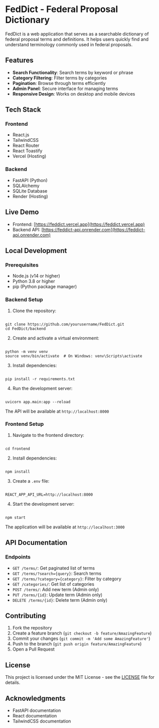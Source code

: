 # FedDict - Federal Proposal Dictionary

FedDict is a web application that serves as a searchable dictionary of federal proposal terms and definitions. It helps users quickly find and understand terminology commonly used in federal proposals.

## Features

- **Search Functionality**: Search terms by keyword or phrase
- **Category Filtering**: Filter terms by categories
- **Pagination**: Browse through terms efficiently
- **Admin Panel**: Secure interface for managing terms
- **Responsive Design**: Works on desktop and mobile devices

## Tech Stack

### Frontend
- React.js
- TailwindCSS
- React Router
- React Toastify
- Vercel (Hosting)

### Backend
- FastAPI (Python)
- SQLAlchemy
- SQLite Database
- Render (Hosting)

## Live Demo

- Frontend: [https://feddict.vercel.app](https://feddict.vercel.app)
- Backend API: [https://feddict-api.onrender.com](https://feddict-api.onrender.com)

## Local Development

### Prerequisites
- Node.js (v14 or higher)
- Python 3.8 or higher
- pip (Python package manager)

### Backend Setup

1. Clone the repository:
```

git clone https://github.com/yourusername/FedDict.git
cd FedDict/backend
```

2. Create and activate a virtual environment:
```

python -m venv venv
source venv/bin/activate  # On Windows: venv\Scripts\activate
```

3. Install dependencies:
```

pip install -r requirements.txt
```

4. Run the development server:
```

uvicorn app.main:app --reload
```

The API will be available at `http://localhost:8000`

### Frontend Setup

1. Navigate to the frontend directory:
```

cd frontend
```

2. Install dependencies:
```

npm install
```

3. Create a `.env` file:
```

REACT_APP_API_URL=http://localhost:8000
```

4. Start the development server:
```

npm start
```

The application will be available at `http://localhost:3000`

## API Documentation

### Endpoints

- `GET /terms/`: Get paginated list of terms
- `GET /terms/?search={query}`: Search terms
- `GET /terms/?category={category}`: Filter by category
- `GET /categories/`: Get list of categories
- `POST /terms/`: Add new term (Admin only)
- `PUT /terms/{id}`: Update term (Admin only)
- `DELETE /terms/{id}`: Delete term (Admin only)

## Contributing

1. Fork the repository
2. Create a feature branch (`git checkout -b feature/AmazingFeature`)
3. Commit your changes (`git commit -m 'Add some AmazingFeature'`)
4. Push to the branch (`git push origin feature/AmazingFeature`)
5. Open a Pull Request

## License

This project is licensed under the MIT License - see the [LICENSE](LICENSE) file for details.

## Acknowledgments

- FastAPI documentation
- React documentation
- TailwindCSS documentation
```
